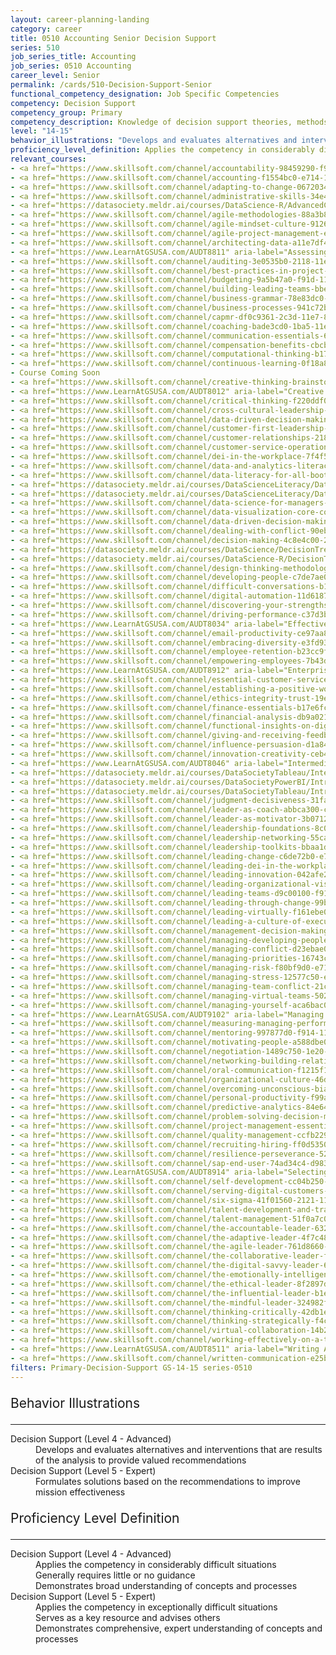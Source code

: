 ```yaml
---
layout: career-planning-landing
category: career
title: 0510 Accounting Senior Decision Support
series: 510
job_series_title: Accounting
job_series: 0510 Accounting
career_level: Senior
permalink: /cards/510-Decision-Support-Senior
functional_competency_designation: Job Specific Competencies
competency: Decision Support
competency_group: Primary
competency_description: Knowledge of decision support theories, methods, and tools for identifying, synthesizing, representing, and evaluating the important aspects of a decision situation and prescribing the recommended course for decision makers and other stakeholders
level: "14-15"
behavior_illustrations: "Develops and evaluates alternatives and interventions that are results of the analysis to provide valued recommendations ? Formulates solutions based on the recommendations to improve mission effectiveness"
proficiency_level_definition: Applies the competency in considerably difficult situations ? Generally requires little or no guidance ? Demonstrates broad understanding of concepts and processes ? Applies the competency in exceptionally difficult situations ? Serves as a key resource and advises others ? Demonstrates comprehensive, expert understanding of concepts and processes
relevant_courses: 
- <a href="https://www.skillsoft.com/channel/accountability-98459290-f913-11e6-aad2-6b3c03be7fe8?cta=feds" aria-label="Accountability Channel - https://www.skillsoft.com/channel/accountability-98459290-f913-11e6-aad2-6b3c03be7fe8?cta=feds">Accountability Channel</a>, Skillsoft
- <a href="https://www.skillsoft.com/channel/accounting-f1554bc0-e714-11e6-9835-f723b46a2688?cta=feds" aria-label="Accounting Channel - https://www.skillsoft.com/channel/accounting-f1554bc0-e714-11e6-9835-f723b46a2688?cta=feds">Accounting Channel</a>, Skillsoft
- <a href="https://www.skillsoft.com/channel/adapting-to-change-06720340-e71a-11e6-9835-f723b46a2688?cta=feds" aria-label="Adapting to Change Channel - https://www.skillsoft.com/channel/adapting-to-change-06720340-e71a-11e6-9835-f723b46a2688?cta=feds">Adapting to Change Channel</a>, Skillsoft
- <a href="https://www.skillsoft.com/channel/administrative-skills-34e4e1c0-e71a-11e6-9835-f723b46a2688?cta=feds" aria-label="Administrative Skills Channel - https://www.skillsoft.com/channel/administrative-skills-34e4e1c0-e71a-11e6-9835-f723b46a2688?cta=feds">Administrative Skills Channel</a>, Skillsoft
- <a href="https://datasociety.meldr.ai/courses/DataScience-R/AdvancedClusteringInR" aria-label="Advanced Clustering in R - https://datasociety.meldr.ai/courses/DataScience-R/AdvancedClusteringInR">Advanced Clustering in R</a>, Data Society
- <a href="https://www.skillsoft.com/channel/agile-methodologies-88a3b850-dc1e-11e7-9fe8-1b7f5fcc733d?cta=feds" aria-label="Agile Methodologies Channel - https://www.skillsoft.com/channel/agile-methodologies-88a3b850-dc1e-11e7-9fe8-1b7f5fcc733d?cta=feds">Agile Methodologies Channel</a>, Skillsoft
- <a href="https://www.skillsoft.com/channel/agile-mindset-culture-9126acd0-dc1e-11e7-9fe8-1b7f5fcc733d?cta=feds" aria-label="Agile Mindset & Culture Channel - https://www.skillsoft.com/channel/agile-mindset-culture-9126acd0-dc1e-11e7-9fe8-1b7f5fcc733d?cta=feds">Agile Mindset & Culture Channel</a>, Skillsoft
- <a href="https://www.skillsoft.com/channel/agile-project-management-e4be53b0-f9ee-11e6-9896-0776e4b35762?cta=feds" aria-label="Agile Project Management Channel - https://www.skillsoft.com/channel/agile-project-management-e4be53b0-f9ee-11e6-9896-0776e4b35762?cta=feds">Agile Project Management Channel</a>, Skillsoft
- <a href="https://www.skillsoft.com/channel/architecting-data-a11e7df4-c323-44c4-8688-22e09ba61511?technologyandversion=20619?cta=feds" aria-label="Architecting Data Channel - https://www.skillsoft.com/channel/architecting-data-a11e7df4-c323-44c4-8688-22e09ba61511?technologyandversion=20619?cta=feds">Architecting Data Channel</a>, Skillsoft
- <a href="https://www.LearnAtGSUSA.com/AUDT8811" aria-label="Assessing Financial Related Activities and Controls (AUDT8811) - https://www.LearnAtGSUSA.com/AUDT8811">Assessing Financial Related Activities and Controls (AUDT8811)</a>, GSU
- <a href="https://www.skillsoft.com/channel/auditing-3e0535b0-2118-11e7-a974-1962c7e6a20b?cta=feds" aria-label="Auditing Channel - https://www.skillsoft.com/channel/auditing-3e0535b0-2118-11e7-a974-1962c7e6a20b?cta=feds">Auditing Channel</a>, Skillsoft
- <a href="https://www.skillsoft.com/channel/best-practices-in-project-management-4c6d05e0-e71d-11e6-9835-f723b46a2688?cta=feds" aria-label="Best Practices in Project Management Channel - https://www.skillsoft.com/channel/best-practices-in-project-management-4c6d05e0-e71d-11e6-9835-f723b46a2688?cta=feds">Best Practices in Project Management Channel</a>, Skillsoft
- <a href="https://www.skillsoft.com/channel/budgeting-9a5b47a0-f91d-11e6-aad2-6b3c03be7fe8?cta=feds" aria-label="Budgeting Channel - https://www.skillsoft.com/channel/budgeting-9a5b47a0-f91d-11e6-aad2-6b3c03be7fe8?cta=feds">Budgeting Channel</a>, Skillsoft
- <a href="https://www.skillsoft.com/channel/building-leading-teams-bbeb65e0-c400-11e7-bfa9-ef5e1a5e569f?cta=feds" aria-label="Building & Leading Teams Channel - https://www.skillsoft.com/channel/building-leading-teams-bbeb65e0-c400-11e7-bfa9-ef5e1a5e569f?cta=feds">Building & Leading Teams Channel</a>, Skillsoft
- <a href="https://www.skillsoft.com/channel/business-grammar-78e83dc0-f91e-11e6-aad2-6b3c03be7fe8?cta=feds" aria-label="Business Grammar Channel - https://www.skillsoft.com/channel/business-grammar-78e83dc0-f91e-11e6-aad2-6b3c03be7fe8?cta=feds">Business Grammar Channel</a>, Skillsoft
- <a href="https://www.skillsoft.com/channel/business-processes-941c72b0-211d-11e7-ac46-dd5c3d0e46dd?cta=feds" aria-label="Business Process Channel - https://www.skillsoft.com/channel/business-processes-941c72b0-211d-11e7-ac46-dd5c3d0e46dd?cta=feds">Business Process Channel</a>, Skillsoft
- <a href="https://www.skillsoft.com/channel/capmr-df0c9361-2c3d-11e7-83d1-dba0327abefc?cta=feds" aria-label="CAPM Channel - https://www.skillsoft.com/channel/capmr-df0c9361-2c3d-11e7-83d1-dba0327abefc?cta=feds">CAPM Channel</a>, Skillsoft
- <a href="https://www.skillsoft.com/channel/coaching-bade3cd0-1ba5-11e7-9b97-0566427ce3fc?cta=feds" aria-label="Coaching Channel - https://www.skillsoft.com/channel/coaching-bade3cd0-1ba5-11e7-9b97-0566427ce3fc?cta=feds">Coaching Channel</a>, Skillsoft
- <a href="https://www.skillsoft.com/channel/communication-essentials-62dc4420-e719-11e6-9835-f723b46a2688?cta=feds" aria-label="Communication Essentials Channel - https://www.skillsoft.com/channel/communication-essentials-62dc4420-e719-11e6-9835-f723b46a2688?cta=feds">Communication Essentials Channel</a>, Skillsoft
- <a href="https://www.skillsoft.com/channel/compensation-benefits-cbcbb200-211a-11e7-a974-1962c7e6a20b?cta=feds" aria-label="Compensation & Benefits Channel - https://www.skillsoft.com/channel/compensation-benefits-cbcbb200-211a-11e7-a974-1962c7e6a20b?cta=feds">Compensation & Benefits Channel</a>, Skillsoft
- <a href="https://www.skillsoft.com/channel/computational-thinking-b1700e50-dc1e-11e7-9fe8-1b7f5fcc733d?cta=feds" aria-label="Computational Thinking Channel - https://www.skillsoft.com/channel/computational-thinking-b1700e50-dc1e-11e7-9fe8-1b7f5fcc733d?cta=feds">Computational Thinking Channel</a>, Skillsoft
- <a href="https://www.skillsoft.com/channel/continuous-learning-0f18a870-881a-4bd1-a4e3-0cfcdcc63c9f?cta=feds" aria-label="Continuous Learning Channel - https://www.skillsoft.com/channel/continuous-learning-0f18a870-881a-4bd1-a4e3-0cfcdcc63c9f?cta=feds">Continuous Learning Channel</a>, Skillsoft
- Course Coming Soon
- <a href="https://www.skillsoft.com/channel/creative-thinking-brainstorming-0026f2f0-f919-11e6-aad2-6b3c03be7fe8?cta=feds" aria-label="Creative Thinking & Brainstorming Channel - https://www.skillsoft.com/channel/creative-thinking-brainstorming-0026f2f0-f919-11e6-aad2-6b3c03be7fe8?cta=feds">Creative Thinking & Brainstorming Channel</a>, Skillsoft
- <a href="https://www.LearnAtGSUSA.com/AUDT8012" aria-label="Creative an Critical Thinking for Auditors (AUDT8012) - https://www.LearnAtGSUSA.com/AUDT8012">Creative an Critical Thinking for Auditors (AUDT8012)</a>, GSU
- <a href="https://www.skillsoft.com/channel/critical-thinking-f220ddf0-2150-11e7-a947-2bfd699dcbff?cta=feds" aria-label="Critical Thinking Channel - https://www.skillsoft.com/channel/critical-thinking-f220ddf0-2150-11e7-a947-2bfd699dcbff?cta=feds">Critical Thinking Channel</a>, Skillsoft
- <a href="https://www.skillsoft.com/channel/cross-cultural-leadership-0020eef1-162c-438c-a3c7-cd5f0ccfa6ed?cta=feds" aria-label="Cross-Cultural Leadership Channel - https://www.skillsoft.com/channel/cross-cultural-leadership-0020eef1-162c-438c-a3c7-cd5f0ccfa6ed?cta=feds">Cross-Cultural Leadership Channel</a>, Skillsoft
- <a href="https://www.skillsoft.com/channel/data-driven-decision-making-7fcedc35-83fb-45e4-bd6d-f9b51b7f918f?cta=feds" aria-label="Cross-Functional Collaboration Channel - https://www.skillsoft.com/channel/data-driven-decision-making-7fcedc35-83fb-45e4-bd6d-f9b51b7f918f?cta=feds">Cross-Functional Collaboration Channel</a>, Skillsoft
- <a href="https://www.skillsoft.com/channel/customer-first-leadership-984c0284-9b0d-4264-bdf8-c485d5a16a96?cta=feds" aria-label="Customer First Leadership Channel (SLDP) - https://www.skillsoft.com/channel/customer-first-leadership-984c0284-9b0d-4264-bdf8-c485d5a16a96?cta=feds">Customer First Leadership Channel (SLDP)</a>, Skillsoft
- <a href="https://www.skillsoft.com/channel/customer-relationships-218d2760-f91f-11e6-aad2-6b3c03be7fe8?cta=feds" aria-label="Customer Relationships Channel - https://www.skillsoft.com/channel/customer-relationships-218d2760-f91f-11e6-aad2-6b3c03be7fe8?cta=feds">Customer Relationships Channel</a>, Skillsoft
- <a href="https://www.skillsoft.com/channel/customer-service-operations-44ed3ec0-f91f-11e6-aad2-6b3c03be7fe8?cta=feds" aria-label="Customer Service Operations Channel - https://www.skillsoft.com/channel/customer-service-operations-44ed3ec0-f91f-11e6-aad2-6b3c03be7fe8?cta=feds">Customer Service Operations Channel</a>, Skillsoft
- <a href="https://www.skillsoft.com/channel/dei-in-the-workplace-7f4f5266-b17d-4e3d-bf3a-0902572aecd1?cta=feds" aria-label="DEI In The Workplace Channel - https://www.skillsoft.com/channel/dei-in-the-workplace-7f4f5266-b17d-4e3d-bf3a-0902572aecd1?cta=feds">DEI In The Workplace Channel</a>, Skillsoft
- <a href="https://www.skillsoft.com/channel/data-and-analytics-literacy-a25b43bb-2b08-410f-9ab1-c16ce6aea4ef?cta=feds" aria-label="Data & Analytics Literacy Channel - https://www.skillsoft.com/channel/data-and-analytics-literacy-a25b43bb-2b08-410f-9ab1-c16ce6aea4ef?cta=feds">Data & Analytics Literacy Channel</a>, Skillsoft
- <a href="https://www.skillsoft.com/channel/data-literacy-for-all-bootcamp-550d385a-88d3-4085-b3ba-9bcfcf65b341?bootcamp-run=16889396?cta=feds" aria-label="Data Literacy for All Bootcamp Channel - https://www.skillsoft.com/channel/data-literacy-for-all-bootcamp-550d385a-88d3-4085-b3ba-9bcfcf65b341?bootcamp-run=16889396?cta=feds">Data Literacy for All Bootcamp Channel</a>, Skillsoft
- <a href="https://datasociety.meldr.ai/courses/DataScienceLiteracy/DataLiteracyForExecutives" aria-label="Data Literacy for Executives - https://datasociety.meldr.ai/courses/DataScienceLiteracy/DataLiteracyForExecutives">Data Literacy for Executives</a>, Data Society
- <a href="https://datasociety.meldr.ai/courses/DataScienceLiteracy/DataLiteracyForManagers" aria-label="Data Literacy for Managers - https://datasociety.meldr.ai/courses/DataScienceLiteracy/DataLiteracyForManagers">Data Literacy for Managers</a>, Data Society
- <a href="https://www.skillsoft.com/channel/data-science-for-managers-bootcamp-d2a136e5-552d-4010-81cb-d77b1d598922?cta=feds" aria-label="Data Science for Managers Bootcamp Channel - https://www.skillsoft.com/channel/data-science-for-managers-bootcamp-d2a136e5-552d-4010-81cb-d77b1d598922?cta=feds">Data Science for Managers Bootcamp Channel</a>, Skillsoft
- <a href="https://www.skillsoft.com/channel/data-visualization-core-concepts-ef67beb1-10b8-11e7-be8a-afccb86e7a23?cta=feds" aria-label="Data Visualization Core Concepts Channel - https://www.skillsoft.com/channel/data-visualization-core-concepts-ef67beb1-10b8-11e7-be8a-afccb86e7a23?cta=feds">Data Visualization Core Concepts Channel</a>, Skillsoft
- <a href="https://www.skillsoft.com/channel/data-driven-decision-making-7fcedc35-83fb-45e4-bd6d-f9b51b7f918f?cta=feds" aria-label="Data-Driven Decision Making Channel - https://www.skillsoft.com/channel/data-driven-decision-making-7fcedc35-83fb-45e4-bd6d-f9b51b7f918f?cta=feds">Data-Driven Decision Making Channel</a>, Skillsoft
- <a href="https://www.skillsoft.com/channel/dealing-with-conflict-90eb09a0-e719-11e6-9835-f723b46a2688?cta=feds" aria-label="Dealing with Conflict Channel - https://www.skillsoft.com/channel/dealing-with-conflict-90eb09a0-e719-11e6-9835-f723b46a2688?cta=feds">Dealing with Conflict Channel</a>, Skillsoft
- <a href="https://www.skillsoft.com/channel/decision-making-4c8e4c00-2061-11e7-a06b-196ddb80a7e9?cta=feds" aria-label="Decision Making Channel - https://www.skillsoft.com/channel/decision-making-4c8e4c00-2061-11e7-a06b-196ddb80a7e9?cta=feds">Decision Making Channel</a>, Skillsoft
- <a href="https://datasociety.meldr.ai/courses/DataScience/DecisionTrees" aria-label="Decision Trees in Python - https://datasociety.meldr.ai/courses/DataScience/DecisionTrees">Decision Trees in Python</a>, Data Society
- <a href="https://datasociety.meldr.ai/courses/DataScience-R/DecisionTreesInR" aria-label="Decision Trees in R - https://datasociety.meldr.ai/courses/DataScience-R/DecisionTreesInR">Decision Trees in R</a>, Data Society
- <a href="https://www.skillsoft.com/channel/design-thinking-methodology-fd3a4369-61cc-45d3-8960-d5b20427e489?cta=feds" aria-label="Design Thinking Methodology Channel - https://www.skillsoft.com/channel/design-thinking-methodology-fd3a4369-61cc-45d3-8960-d5b20427e489?cta=feds">Design Thinking Methodology Channel</a>, Skillsoft
- <a href="https://www.skillsoft.com/channel/developing-people-c7de7ae0-c400-11e7-bfa9-ef5e1a5e569f?cta=feds" aria-label="Developing People Channel (SLDP) - https://www.skillsoft.com/channel/developing-people-c7de7ae0-c400-11e7-bfa9-ef5e1a5e569f?cta=feds">Developing People Channel (SLDP)</a>, Skillsoft
- <a href="https://www.skillsoft.com/channel/difficult-conversations-b12cb0d0-f91e-11e6-aad2-6b3c03be7fe8?cta=feds" aria-label="Difficult Conversations Channel - https://www.skillsoft.com/channel/difficult-conversations-b12cb0d0-f91e-11e6-aad2-6b3c03be7fe8?cta=feds">Difficult Conversations Channel</a>, Skillsoft
- <a href="https://www.skillsoft.com/channel/digital-automation-11d61870-dc1f-11e7-9fe8-1b7f5fcc733d?cta=feds" aria-label="Digital Automation Channel - https://www.skillsoft.com/channel/digital-automation-11d61870-dc1f-11e7-9fe8-1b7f5fcc733d?cta=feds">Digital Automation Channel</a>, Skillsoft
- <a href="https://www.skillsoft.com/channel/discovering-your-strengths-f6bdb290-f917-11e6-aad2-6b3c03be7fe8?cta=feds" aria-label="Discovering Your Strength Channel - https://www.skillsoft.com/channel/discovering-your-strengths-f6bdb290-f917-11e6-aad2-6b3c03be7fe8?cta=feds">Discovering Your Strength Channel</a>, Skillsoft
- <a href="https://www.skillsoft.com/channel/driving-performance-c37d3bc0-e716-11e6-9835-f723b46a2688?cta=feds" aria-label="Driving Performance Channel - https://www.skillsoft.com/channel/driving-performance-c37d3bc0-e716-11e6-9835-f723b46a2688?cta=feds">Driving Performance Channel</a>, Skillsoft
- <a href="https://www.LearnAtGSUSA.com/AUDT8034" aria-label="Effective Audit Resolution, Follow-up and Implementation (AUDT8034) - https://www.LearnAtGSUSA.com/AUDT8034">Effective Audit Resolution, Follow-up and Implementation (AUDT8034)</a>, GSU
- <a href="https://www.skillsoft.com/channel/email-productivity-ce97aa80-f91e-11e6-aad2-6b3c03be7fe8?cta=feds" aria-label="Email Productivity Channel - https://www.skillsoft.com/channel/email-productivity-ce97aa80-f91e-11e6-aad2-6b3c03be7fe8?cta=feds">Email Productivity Channel</a>, Skillsoft
- <a href="https://www.skillsoft.com/channel/embracing-diversity-e3fd93a0-c400-11e7-bfa9-ef5e1a5e569f?cta=feds" aria-label="Embracing Diversity Channel - https://www.skillsoft.com/channel/embracing-diversity-e3fd93a0-c400-11e7-bfa9-ef5e1a5e569f?cta=feds">Embracing Diversity Channel</a>, Skillsoft
- <a href="https://www.skillsoft.com/channel/employee-retention-b23cc9f0-1ebd-11e7-9edb-2f930c3c48e6?cta=feds" aria-label="Employee Retention Channel - https://www.skillsoft.com/channel/employee-retention-b23cc9f0-1ebd-11e7-9edb-2f930c3c48e6?cta=feds">Employee Retention Channel</a>, Skillsoft
- <a href="https://www.skillsoft.com/channel/empowering-employees-7b43dd00-205a-11e7-a06b-196ddb80a7e9?cta=feds" aria-label="Empowering Employees Channel - https://www.skillsoft.com/channel/empowering-employees-7b43dd00-205a-11e7-a06b-196ddb80a7e9?cta=feds">Empowering Employees Channel</a>, Skillsoft
- <a href="https://www.LearnAtGSUSA.com/AUDT8912" aria-label="Enterprise Risk Management&#58; Executive Seminar (AUDT8912) - https://www.LearnAtGSUSA.com/AUDT8912">Enterprise Risk Management&#58; Executive Seminar (AUDT8912)</a>, GSU
- <a href="https://www.skillsoft.com/channel/essential-customer-service-skills-2ff8cb90-f921-11e6-aad2-6b3c03be7fe8?cta=feds" aria-label="Essential Customer Service Skills Channel - https://www.skillsoft.com/channel/essential-customer-service-skills-2ff8cb90-f921-11e6-aad2-6b3c03be7fe8?cta=feds">Essential Customer Service Skills Channel</a>, Skillsoft
- <a href="https://www.skillsoft.com/channel/establishing-a-positive-work-culture-46accd20-e718-11e6-9835-f723b46a2688?cta=feds" aria-label="Establishing a Positive Work Culture Channel - https://www.skillsoft.com/channel/establishing-a-positive-work-culture-46accd20-e718-11e6-9835-f723b46a2688?cta=feds">Establishing a Positive Work Culture Channel</a>, Skillsoft
- <a href="https://www.skillsoft.com/channel/ethics-integrity-trust-19e04bc0-f918-11e6-aad2-6b3c03be7fe8?cta=feds" aria-label="Ethics, Integrity & Trust Channel - https://www.skillsoft.com/channel/ethics-integrity-trust-19e04bc0-f918-11e6-aad2-6b3c03be7fe8?cta=feds">Ethics, Integrity & Trust Channel</a>, Skillsoft
- <a href="https://www.skillsoft.com/channel/finance-essentials-b17e6fc0-f91d-11e6-aad2-6b3c03be7fe8?cta=feds" aria-label="Finance Essentials Channel - https://www.skillsoft.com/channel/finance-essentials-b17e6fc0-f91d-11e6-aad2-6b3c03be7fe8?cta=feds">Finance Essentials Channel</a>, Skillsoft
- <a href="https://www.skillsoft.com/channel/financial-analysis-db9a0210-f91d-11e6-aad2-6b3c03be7fe8?cta=feds" aria-label="Financial Analysis Channel - https://www.skillsoft.com/channel/financial-analysis-db9a0210-f91d-11e6-aad2-6b3c03be7fe8?cta=feds">Financial Analysis Channel</a>, Skillsoft
- <a href="https://www.skillsoft.com/channel/functional-insights-on-digital-transformation-69bdd4c6-e234-4bf9-a5ac-ed0697a52c8f?cta=feds" aria-label="Functional Insights on Digital Transformation Channel - https://www.skillsoft.com/channel/functional-insights-on-digital-transformation-69bdd4c6-e234-4bf9-a5ac-ed0697a52c8f?cta=feds">Functional Insights on Digital Transformation Channel</a>, Skillsoft
- <a href="https://www.skillsoft.com/channel/giving-and-receiving-feedback-4f1db830-205b-11e7-a06b-196ddb80a7e9?cta=feds" aria-label="Giving and Receiving Feedback Channel - https://www.skillsoft.com/channel/giving-and-receiving-feedback-4f1db830-205b-11e7-a06b-196ddb80a7e9?cta=feds">Giving and Receiving Feedback Channel</a>, Skillsoft
- <a href="https://www.skillsoft.com/channel/influence-persuasion-d1a84290-e71a-11e6-9835-f723b46a2688?developing-leadership-skills=1599900&expertiselevel=1599899?cta=feds" aria-label="Influence & Persuasion Channel - https://www.skillsoft.com/channel/influence-persuasion-d1a84290-e71a-11e6-9835-f723b46a2688?developing-leadership-skills=1599900&expertiselevel=1599899?cta=feds">Influence & Persuasion Channel</a>, Skillsoft
- <a href="https://www.skillsoft.com/channel/innovation-creativity-ceb468e0-e718-11e6-9835-f723b46a2688?cta=feds" aria-label="Innovation & Creativity Channel - https://www.skillsoft.com/channel/innovation-creativity-ceb468e0-e718-11e6-9835-f723b46a2688?cta=feds">Innovation & Creativity Channel</a>, Skillsoft
- <a href="https://www.LearnAtGSUSA.com/AUDT8046" aria-label="Intermediate Performance Auditing (AUDT8046) - https://www.LearnAtGSUSA.com/AUDT8046">Intermediate Performance Auditing (AUDT8046)</a>, GSU
- <a href="https://datasociety.meldr.ai/courses/DataSocietyTableau/IntermediateAndAdvancedTableau" aria-label="Intermediate and Advanced Tableau - https://datasociety.meldr.ai/courses/DataSocietyTableau/IntermediateAndAdvancedTableau">Intermediate and Advanced Tableau</a>, Data Society
- <a href="https://datasociety.meldr.ai/courses/DataSocietyPowerBI/IntroductionToPowerBI" aria-label="Introduction to Power BI - https://datasociety.meldr.ai/courses/DataSocietyPowerBI/IntroductionToPowerBI">Introduction to Power BI</a>, Data Society
- <a href="https://datasociety.meldr.ai/courses/DataSocietyTableau/IntroductionToTableau" aria-label="Introduction to Tableau - https://datasociety.meldr.ai/courses/DataSocietyTableau/IntroductionToTableau">Introduction to Tableau</a>, Data Society
- <a href="https://www.skillsoft.com/channel/judgment-decisiveness-31fabed0-c400-11e7-bfa9-ef5e1a5e569f?cta=feds" aria-label="Judgement & Decisiveness Channel - https://www.skillsoft.com/channel/judgment-decisiveness-31fabed0-c400-11e7-bfa9-ef5e1a5e569f?cta=feds">Judgement & Decisiveness Channel</a>, Skillsoft
- <a href="https://www.skillsoft.com/channel/leader-as-coach-abbca300-c400-11e7-bfa9-ef5e1a5e569f?cta=feds" aria-label="Leader as Coach Channel (SLDP) - https://www.skillsoft.com/channel/leader-as-coach-abbca300-c400-11e7-bfa9-ef5e1a5e569f?cta=feds">Leader as Coach Channel (SLDP)</a>, Skillsoft
- <a href="https://www.skillsoft.com/channel/leader-as-motivator-3b0712bc-86b3-42b3-950b-65d0fc50cf6c?cta=feds" aria-label="Leader as Motivator Channel - https://www.skillsoft.com/channel/leader-as-motivator-3b0712bc-86b3-42b3-950b-65d0fc50cf6c?cta=feds">Leader as Motivator Channel</a>, Skillsoft
- <a href="https://www.skillsoft.com/channel/leadership-foundations-8c068380-e717-11e6-9835-f723b46a2688?cta=feds" aria-label="Leadership Foundations Channel - https://www.skillsoft.com/channel/leadership-foundations-8c068380-e717-11e6-9835-f723b46a2688?cta=feds">Leadership Foundations Channel</a>, Skillsoft
- <a href="https://www.skillsoft.com/channel/leadership-networking-55caaf00-c400-11e7-bfa9-ef5e1a5e569f?cta=feds" aria-label="Leadership Networking Channel - https://www.skillsoft.com/channel/leadership-networking-55caaf00-c400-11e7-bfa9-ef5e1a5e569f?cta=feds">Leadership Networking Channel</a>, Skillsoft
- <a href="https://www.skillsoft.com/channel/leadership-toolkits-bbaa1d54-5efe-4df4-b489-552a4c6ace1b?cta=feds" aria-label="Leadership Toolkits Channel - https://www.skillsoft.com/channel/leadership-toolkits-bbaa1d54-5efe-4df4-b489-552a4c6ace1b?cta=feds">Leadership Toolkits Channel</a>, Skillsoft
- <a href="https://www.skillsoft.com/channel/leading-change-c6de72b0-e717-11e6-9835-f723b46a2688?cta=feds" aria-label="Leading Change Channel - https://www.skillsoft.com/channel/leading-change-c6de72b0-e717-11e6-9835-f723b46a2688?cta=feds">Leading Change Channel</a>, Skillsoft
- <a href="https://www.skillsoft.com/channel/leading-dei-in-the-workplace-044ea789-0d6f-497b-83b3-87e205947bd1?cta=feds" aria-label="Leading DEI In The Workplace Channel - https://www.skillsoft.com/channel/leading-dei-in-the-workplace-044ea789-0d6f-497b-83b3-87e205947bd1?cta=feds">Leading DEI In The Workplace Channel</a>, Skillsoft
- <a href="https://www.skillsoft.com/channel/leading-innovation-042afe20-c400-11e7-bfa9-ef5e1a5e569f?cta=feds" aria-label="Leading Innovation Channel - https://www.skillsoft.com/channel/leading-innovation-042afe20-c400-11e7-bfa9-ef5e1a5e569f?cta=feds">Leading Innovation Channel</a>, Skillsoft
- <a href="https://www.skillsoft.com/channel/leading-organizational-vision-daa36e70-c3ff-11e7-bfa9-ef5e1a5e569f?cta=feds" aria-label="Leading Organizational Vision Channel - https://www.skillsoft.com/channel/leading-organizational-vision-daa36e70-c3ff-11e7-bfa9-ef5e1a5e569f?cta=feds">Leading Organizational Vision Channel</a>, Skillsoft
- <a href="https://www.skillsoft.com/channel/leading-teams-d9c00100-f914-11e6-aad2-6b3c03be7fe8?cta=feds" aria-label="Leading Teams Channel - https://www.skillsoft.com/channel/leading-teams-d9c00100-f914-11e6-aad2-6b3c03be7fe8?cta=feds">Leading Teams Channel</a>, Skillsoft
- <a href="https://www.skillsoft.com/channel/leading-through-change-99b92020-c400-11e7-bfa9-ef5e1a5e569f?cta=feds" aria-label="Leading Through Change Channel - https://www.skillsoft.com/channel/leading-through-change-99b92020-c400-11e7-bfa9-ef5e1a5e569f?cta=feds">Leading Through Change Channel</a>, Skillsoft
- <a href="https://www.skillsoft.com/channel/leading-virtually-f161ebe0-c400-11e7-bfa9-ef5e1a5e569f?cta=feds" aria-label="Leading Virtually Channel - https://www.skillsoft.com/channel/leading-virtually-f161ebe0-c400-11e7-bfa9-ef5e1a5e569f?cta=feds">Leading Virtually Channel</a>, Skillsoft
- <a href="https://www.skillsoft.com/channel/leading-a-culture-of-execution-c6dd2cf0-c3ff-11e7-bfa9-ef5e1a5e569f?cta=feds" aria-label="Leading a Culture of Execution Channel - https://www.skillsoft.com/channel/leading-a-culture-of-execution-c6dd2cf0-c3ff-11e7-bfa9-ef5e1a5e569f?cta=feds">Leading a Culture of Execution Channel</a>, Skillsoft
- <a href="https://www.skillsoft.com/channel/management-decision-making-550525c0-2115-11e7-981f-677d6b31eab4?cta=feds" aria-label="Management Decision Making Channel - https://www.skillsoft.com/channel/management-decision-making-550525c0-2115-11e7-981f-677d6b31eab4?cta=feds">Management Decision Making Channel</a>, Skillsoft
- <a href="https://www.skillsoft.com/channel/managing-developing-people-f816e150-f914-11e6-aad2-6b3c03be7fe8?cta=feds" aria-label="Managing & Developing People Channel - https://www.skillsoft.com/channel/managing-developing-people-f816e150-f914-11e6-aad2-6b3c03be7fe8?cta=feds">Managing & Developing People Channel</a>, Skillsoft
- <a href="https://www.skillsoft.com/channel/managing-conflict-d23ebae0-c400-11e7-bfa9-ef5e1a5e569f?cta=feds" aria-label="Managing Conflict Channel (SLDP) - https://www.skillsoft.com/channel/managing-conflict-d23ebae0-c400-11e7-bfa9-ef5e1a5e569f?cta=feds">Managing Conflict Channel (SLDP)</a>, Skillsoft
- <a href="https://www.skillsoft.com/channel/managing-priorities-16743c90-c400-11e7-bfa9-ef5e1a5e569f?cta=feds" aria-label="Managing Priorities Channel (SLDP) - https://www.skillsoft.com/channel/managing-priorities-16743c90-c400-11e7-bfa9-ef5e1a5e569f?cta=feds">Managing Priorities Channel (SLDP)</a>, Skillsoft
- <a href="https://www.skillsoft.com/channel/managing-risk-f80bf9d0-e716-11e6-9835-f723b46a2688?cta=feds" aria-label="Managing Risk Channel - https://www.skillsoft.com/channel/managing-risk-f80bf9d0-e716-11e6-9835-f723b46a2688?cta=feds">Managing Risk Channel</a>, Skillsoft
- <a href="https://www.skillsoft.com/channel/managing-stress-12577c50-e71d-11e6-9835-f723b46a2688?cta=feds" aria-label="Managing Stress Channel - https://www.skillsoft.com/channel/managing-stress-12577c50-e71d-11e6-9835-f723b46a2688?cta=feds">Managing Stress Channel</a>, Skillsoft
- <a href="https://www.skillsoft.com/channel/managing-team-conflict-21caff40-f915-11e6-aad2-6b3c03be7fe8?cta=feds" aria-label="Managing Team Conflict Channel - https://www.skillsoft.com/channel/managing-team-conflict-21caff40-f915-11e6-aad2-6b3c03be7fe8?cta=feds">Managing Team Conflict Channel</a>, Skillsoft
- <a href="https://www.skillsoft.com/channel/managing-virtual-teams-502775a1-155b-11e7-84ad-c7901500d497?cta=feds" aria-label="Managing Virtual Teams Channel - https://www.skillsoft.com/channel/managing-virtual-teams-502775a1-155b-11e7-84ad-c7901500d497?cta=feds">Managing Virtual Teams Channel</a>, Skillsoft
- <a href="https://www.skillsoft.com/channel/managing-yourself-aca6bac0-e71b-11e6-9835-f723b46a2688?cta=feds" aria-label="Managing Yourself Channel - https://www.skillsoft.com/channel/managing-yourself-aca6bac0-e71b-11e6-9835-f723b46a2688?cta=feds">Managing Yourself Channel</a>, Skillsoft
- <a href="https://www.LearnAtGSUSA.com/AUDT9102" aria-label="Managing the Audit Engagement (AUDT9102) - https://www.LearnAtGSUSA.com/AUDT9102">Managing the Audit Engagement (AUDT9102)</a>, GSU
- <a href="https://www.skillsoft.com/channel/measuring-managing-performance-31a67200-f915-11e6-aad2-6b3c03be7fe8?cta=feds" aria-label="Measuring & Managing Performance Channel - https://www.skillsoft.com/channel/measuring-managing-performance-31a67200-f915-11e6-aad2-6b3c03be7fe8?cta=feds">Measuring & Managing Performance Channel</a>, Skillsoft
- <a href="https://www.skillsoft.com/channel/mentoring-997877d0-f914-11e6-aad2-6b3c03be7fe8?cta=feds" aria-label="Mentoring Channel - https://www.skillsoft.com/channel/mentoring-997877d0-f914-11e6-aad2-6b3c03be7fe8?cta=feds">Mentoring Channel</a>, Skillsoft
- <a href="https://www.skillsoft.com/channel/motivating-people-a588dbe0-e718-11e6-9835-f723b46a2688?cta=feds" aria-label="Motivating People Channel - https://www.skillsoft.com/channel/motivating-people-a588dbe0-e718-11e6-9835-f723b46a2688?cta=feds">Motivating People Channel</a>, Skillsoft
- <a href="https://www.skillsoft.com/channel/negotiation-1489c750-1e20-11e7-9d4e-698350f5974e?cta=feds" aria-label="Negotiation Channel - https://www.skillsoft.com/channel/negotiation-1489c750-1e20-11e7-9d4e-698350f5974e?cta=feds">Negotiation Channel</a>, Skillsoft
- <a href="https://www.skillsoft.com/channel/networking-building-relationships-2769d7c0-e71b-11e6-9835-f723b46a2688?cta=feds" aria-label="Networking & Building Relationships Channel - https://www.skillsoft.com/channel/networking-building-relationships-2769d7c0-e71b-11e6-9835-f723b46a2688?cta=feds">Networking & Building Relationships Channel</a>, Skillsoft
- <a href="https://www.skillsoft.com/channel/oral-communication-f1215f10-f91e-11e6-aad2-6b3c03be7fe8?cta=feds" aria-label="Oral Communications Channel - https://www.skillsoft.com/channel/oral-communication-f1215f10-f91e-11e6-aad2-6b3c03be7fe8?cta=feds">Oral Communications Channel</a>, Skillsoft
- <a href="https://www.skillsoft.com/channel/organizational-culture-46defff0-211c-11e7-a974-1962c7e6a20b?cta=feds" aria-label="Organizational Culture Channel - https://www.skillsoft.com/channel/organizational-culture-46defff0-211c-11e7-a974-1962c7e6a20b?cta=feds">Organizational Culture Channel</a>, Skillsoft
- <a href="https://www.skillsoft.com/channel/overcoming-unconscious-bias-761de9d1-3877-48ad-847e-dda442de8963?cta=feds" aria-label="Overcoming Unconscious Bias Channel - https://www.skillsoft.com/channel/overcoming-unconscious-bias-761de9d1-3877-48ad-847e-dda442de8963?cta=feds">Overcoming Unconscious Bias Channel</a>, Skillsoft
- <a href="https://www.skillsoft.com/channel/personal-productivity-f99a21a0-e71b-11e6-9835-f723b46a2688?cta=feds" aria-label="Personal Productivity Channel - https://www.skillsoft.com/channel/personal-productivity-f99a21a0-e71b-11e6-9835-f723b46a2688?cta=feds">Personal Productivity Channel</a>, Skillsoft
- <a href="https://www.skillsoft.com/channel/predictive-analytics-84e64131-1557-11e7-9f21-659139b59eba?expertiselevel=52919&technologyandversion=52921?cta=feds" aria-label="Predictive Analytics Channel - https://www.skillsoft.com/channel/predictive-analytics-84e64131-1557-11e7-9f21-659139b59eba?expertiselevel=52919&technologyandversion=52921?cta=feds">Predictive Analytics Channel</a>, Skillsoft
- <a href="https://www.skillsoft.com/channel/problem-solving-decision-making-2600a4f0-c400-11e7-bfa9-ef5e1a5e569f?cta=feds" aria-label="Problem Solving & Decision Making Channel - https://www.skillsoft.com/channel/problem-solving-decision-making-2600a4f0-c400-11e7-bfa9-ef5e1a5e569f?cta=feds">Problem Solving & Decision Making Channel</a>, Skillsoft
- <a href="https://www.skillsoft.com/channel/project-management-essentials-6abd8c70-f917-11e6-aad2-6b3c03be7fe8?cta=feds" aria-label="Project Management Essentials Channel - https://www.skillsoft.com/channel/project-management-essentials-6abd8c70-f917-11e6-aad2-6b3c03be7fe8?cta=feds">Project Management Essentials Channel</a>, Skillsoft
- <a href="https://www.skillsoft.com/channel/quality-management-ccfb2291-2120-11e7-ac46-dd5c3d0e46dd?belt=58615?cta=feds" aria-label="Quality Management Channel - https://www.skillsoft.com/channel/quality-management-ccfb2291-2120-11e7-ac46-dd5c3d0e46dd?belt=58615?cta=feds">Quality Management Channel</a>, Skillsoft
- <a href="https://www.skillsoft.com/channel/recruiting-hiring-ff0d5350-f91d-11e6-aad2-6b3c03be7fe8?cta=feds" aria-label="Recruiting & Hiring Channel - https://www.skillsoft.com/channel/recruiting-hiring-ff0d5350-f91d-11e6-aad2-6b3c03be7fe8?cta=feds">Recruiting & Hiring Channel</a>, Skillsoft
- <a href="https://www.skillsoft.com/channel/resilience-perseverance-52bf2290-e71b-11e6-9835-f723b46a2688?cta=feds" aria-label="Resilience & Perseverance Channel - https://www.skillsoft.com/channel/resilience-perseverance-52bf2290-e71b-11e6-9835-f723b46a2688?cta=feds">Resilience & Perseverance Channel</a>, Skillsoft
- <a href="https://www.skillsoft.com/channel/sap-end-user-74ad34c4-d983-4ca4-bfe0-316d6c89c4aa?cta=feds" aria-label="SAP End User Channel - https://www.skillsoft.com/channel/sap-end-user-74ad34c4-d983-4ca4-bfe0-316d6c89c4aa?cta=feds">SAP End User Channel</a>, Skillsoft
- <a href="https://www.LearnAtGSUSA.com/AUDT8914" aria-label="Selecting and Planning Audits for Return on Investment (AUDT8914) - https://www.LearnAtGSUSA.com/AUDT8914">Selecting and Planning Audits for Return on Investment (AUDT8914)</a>, GSU
- <a href="https://www.skillsoft.com/channel/self-development-cc04b250-f918-11e6-aad2-6b3c03be7fe8?cta=feds" aria-label="Self Development Channel - https://www.skillsoft.com/channel/self-development-cc04b250-f918-11e6-aad2-6b3c03be7fe8?cta=feds">Self Development Channel</a>, Skillsoft
- <a href="https://www.skillsoft.com/channel/serving-digital-customers-2937e665-f75e-4c78-b61f-ab65dfbdecf4?cta=feds" aria-label="Serving Digital Customers Channel - https://www.skillsoft.com/channel/serving-digital-customers-2937e665-f75e-4c78-b61f-ab65dfbdecf4?cta=feds">Serving Digital Customers Channel</a>, Skillsoft
- <a href="https://www.skillsoft.com/channel/six-sigma-41f01560-2121-11e7-ac46-dd5c3d0e46dd?belt=60401?cta=feds" aria-label="Six Sigma Channel - https://www.skillsoft.com/channel/six-sigma-41f01560-2121-11e7-ac46-dd5c3d0e46dd?belt=60401?cta=feds">Six Sigma Channel</a>, Skillsoft
- <a href="https://www.skillsoft.com/channel/talent-development-and-transformation-leadercamps-3c508b82-5ca5-4a9e-a99e-1a459c598d58?cta=feds" aria-label="Talent Development & Transformation Leadercamps Channel - https://www.skillsoft.com/channel/talent-development-and-transformation-leadercamps-3c508b82-5ca5-4a9e-a99e-1a459c598d58?cta=feds">Talent Development & Transformation Leadercamps Channel</a>, Skillsoft
- <a href="https://www.skillsoft.com/channel/talent-management-51f0a7c0-f91e-11e6-aad2-6b3c03be7fe8?cta=feds" aria-label="Talent Management Channel - https://www.skillsoft.com/channel/talent-management-51f0a7c0-f91e-11e6-aad2-6b3c03be7fe8?cta=feds">Talent Management Channel</a>, Skillsoft
- <a href="https://www.skillsoft.com/channel/the-accountable-leader-63220ef0-c400-11e7-bfa9-ef5e1a5e569f?cta=feds" aria-label="The Accountable Leader Channel - https://www.skillsoft.com/channel/the-accountable-leader-63220ef0-c400-11e7-bfa9-ef5e1a5e569f?cta=feds">The Accountable Leader Channel</a>, Skillsoft
- <a href="https://www.skillsoft.com/channel/the-adaptive-leader-4f7c488a-634e-414e-bcc2-b6f8a722acc7?cta=feds" aria-label="The Adaptive Leader Channel - https://www.skillsoft.com/channel/the-adaptive-leader-4f7c488a-634e-414e-bcc2-b6f8a722acc7?cta=feds">The Adaptive Leader Channel</a>, Skillsoft
- <a href="https://www.skillsoft.com/channel/the-agile-leader-761d8660-c400-11e7-bfa9-ef5e1a5e569f?cta=feds" aria-label="The Agile Leader Channel (SLDP) - https://www.skillsoft.com/channel/the-agile-leader-761d8660-c400-11e7-bfa9-ef5e1a5e569f?cta=feds">The Agile Leader Channel (SLDP)</a>, Skillsoft
- <a href="https://www.skillsoft.com/channel/the-collaborative-leader-fb8a3782-e5c1-404b-a825-2cb01aa2da47?cta=feds" aria-label="The Collaborative Leader Channel - https://www.skillsoft.com/channel/the-collaborative-leader-fb8a3782-e5c1-404b-a825-2cb01aa2da47?cta=feds">The Collaborative Leader Channel</a>, Skillsoft
- <a href="https://www.skillsoft.com/channel/the-digital-savvy-leader-63456a58-3c55-4df0-acdb-3c9580a9b5e0?cta=feds" aria-label="The Digital Savvy Leader Channel - https://www.skillsoft.com/channel/the-digital-savvy-leader-63456a58-3c55-4df0-acdb-3c9580a9b5e0?cta=feds">The Digital Savvy Leader Channel</a>, Skillsoft
- <a href="https://www.skillsoft.com/channel/the-emotionally-intelligent-leader-85ac11a0-c400-11e7-bfa9-ef5e1a5e569f?cta=feds" aria-label="The Emotionally Intelligent Leader Channel - https://www.skillsoft.com/channel/the-emotionally-intelligent-leader-85ac11a0-c400-11e7-bfa9-ef5e1a5e569f?cta=feds">The Emotionally Intelligent Leader Channel</a>, Skillsoft
- <a href="https://www.skillsoft.com/channel/the-ethical-leader-8f2897d7-759c-4b84-91bc-6c346bf9c9c8?cta=feds" aria-label="The Ethics Leader Channel - https://www.skillsoft.com/channel/the-ethical-leader-8f2897d7-759c-4b84-91bc-6c346bf9c9c8?cta=feds">The Ethics Leader Channel</a>, Skillsoft
- <a href="https://www.skillsoft.com/channel/the-influential-leader-b1edd4c0-c3ff-11e7-bfa9-ef5e1a5e569f?cta=feds" aria-label="The Influential Leader Channel - https://www.skillsoft.com/channel/the-influential-leader-b1edd4c0-c3ff-11e7-bfa9-ef5e1a5e569f?cta=feds">The Influential Leader Channel</a>, Skillsoft
- <a href="https://www.skillsoft.com/channel/the-mindful-leader-324982f1-921d-4b5d-9e58-b9c79175e89b?cta=feds" aria-label="The Mindful Leader Channel - https://www.skillsoft.com/channel/the-mindful-leader-324982f1-921d-4b5d-9e58-b9c79175e89b?cta=feds">The Mindful Leader Channel</a>, Skillsoft
- <a href="https://www.skillsoft.com/channel/thinking-critically-42db1e70-c400-11e7-bfa9-ef5e1a5e569f?cta=feds" aria-label="Thinking Critically Channel - https://www.skillsoft.com/channel/thinking-critically-42db1e70-c400-11e7-bfa9-ef5e1a5e569f?cta=feds">Thinking Critically Channel</a>, Skillsoft
- <a href="https://www.skillsoft.com/channel/thinking-strategically-f4c0ead0-c3ff-11e7-bfa9-ef5e1a5e569f?cta=feds" aria-label="Thinking Strategically Channel - https://www.skillsoft.com/channel/thinking-strategically-f4c0ead0-c3ff-11e7-bfa9-ef5e1a5e569f?cta=feds">Thinking Strategically Channel</a>, Skillsoft
- <a href="https://www.skillsoft.com/channel/virtual-collaboration-14b2dd20-dc20-11e7-9fe8-1b7f5fcc733d?cta=feds" aria-label="Virtual Collaboration Channel - https://www.skillsoft.com/channel/virtual-collaboration-14b2dd20-dc20-11e7-9fe8-1b7f5fcc733d?cta=feds">Virtual Collaboration Channel</a>, Skillsoft
- <a href="https://www.skillsoft.com/channel/working-effectively-on-a-team-9c912cb0-f918-11e6-aad2-6b3c03be7fe8?cta=feds" aria-label="Working Effectively on a Team Channel - https://www.skillsoft.com/channel/working-effectively-on-a-team-9c912cb0-f918-11e6-aad2-6b3c03be7fe8?cta=feds">Working Effectively on a Team Channel</a>, Skillsoft
- <a href="https://www.LearnAtGSUSA.com/AUDT8511" aria-label="Writing Audit Reports by Objectives (AUDT8511) - https://www.LearnAtGSUSA.com/AUDT8511">Writing Audit Reports by Objectives (AUDT8511)</a>, GSU
- <a href="https://www.skillsoft.com/channel/written-communication-e25b4610-e719-11e6-9835-f723b46a2688?cta=feds" aria-label="Written Communication Channel - https://www.skillsoft.com/channel/written-communication-e25b4610-e719-11e6-9835-f723b46a2688?cta=feds">Written Communication Channel</a>, Skillsoft
filters: Primary-Decision-Support GS-14-15 series-0510
---
```


<div class="desktop:grid-col-6 margin-y-3">
  <div class="border-top-2 bg-white padding-3 shadow-5 height-full members-hover border-1px button-border border-top-blue radius-lg">
    <p style="font-size:21px" class="text-bold label-color">Behavior Illustrations</p>
    <hr style="border-color: #4F9E99 !important;"/>
    <dl class="text-base card-content-color"><dt>Decision Support (Level 4 - Advanced)</dt><dd>Develops and evaluates alternatives and interventions that are results of the analysis to provide valued recommendations</dd><dt>Decision Support (Level 5 - Expert)</dt><dd>Formulates solutions based on the recommendations to improve mission effectiveness</dd></dl>
  </div>
</div>
<div class="desktop:grid-col-6 margin-y-3">
  <div class="border-top-2 bg-white padding-3 shadow-5 height-full members-hover border-1px button-border border-top-blue radius-lg">
    <p style="font-size:21px" class="text-bold label-color">Proficiency Level Definition</p>
     <hr style="border-color: #4F9E99 !important;"/>
    <dl class="text-base card-content-color"><dt>Decision Support (Level 4 - Advanced)</dt><dd>Applies the competency in considerably difficult situations </dd><dd> Generally requires little or no guidance </dd><dd> Demonstrates broad understanding of concepts and processes</dd><dt>Decision Support (Level 5 - Expert)</dt><dd>Applies the competency in exceptionally difficult situations </dd><dd> Serves as a key resource and advises others </dd><dd> Demonstrates comprehensive, expert understanding of concepts and processes</dd></dl>
  </div>
</div>